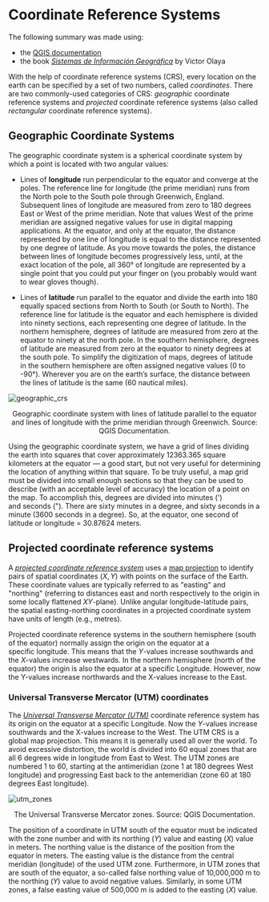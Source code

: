 # Coordinate Reference Systems


The following summary was made using:
+ the [QGIS documentation](https://docs.qgis.org/3.34/en/docs/gentle_gis_introduction/coordinate_reference_systems.html)
+ the book [*Sistemas de Información Geográfica*](https://volaya.github.io/libro-sig/) by Victor Olaya

With the help of coordinate reference systems (CRS), every location on the earth can be specified by a set of two numbers, called *coordinates*. There are two commonly-used categories of CRS: *geographic* coordinate reference systems and *projected* coordinate reference systems (also called *rectangular* coordinate reference systems).


## Geographic Coordinate Systems


The geographic coordinate system is a spherical coordinate system by which a point is located with two angular values:

- Lines of **longitude** run perpendicular to the equator and converge at the poles. The reference line for longitude (the prime meridian) runs from the North pole to the South pole through Greenwich, England. Subsequent lines of longitude are measured from zero to 180 degrees East or West of the prime meridian. Note that values West of the prime meridian are assigned negative values for use in digital mapping applications. At the equator, and only at the equator, the distance represented by one line of longitude is equal to the distance represented by one degree of latitude. As you move towards the poles, the distance between lines of longitude becomes progressively less, until, at the exact location of the pole, all 360° of longitude are represented by a single point that you could put your finger on (you probably would want to wear gloves though).

- Lines of **latitude** run parallel to the equator and divide the earth into 180 equally spaced sections from North to South (or South to North). The reference line for latitude is the equator and each hemisphere is divided into ninety sections, each representing one degree of latitude. In the northern hemisphere, degrees of latitude are measured from zero at the equator to ninety at the north pole. In the southern hemisphere, degrees of latitude are measured from zero at the equator to ninety degrees at the south pole. To simplify the digitization of maps, degrees of latitude in the southern hemisphere are often assigned negative values (0 to -90°). Wherever you are on the earth’s surface, the distance between the lines of latitude is the same (60 nautical miles).

![geographic_crs](../../assets/geographic_crs.png)

<p style="text-align: center;">Geographic coordinate system with lines of latitude parallel to the equator and lines of longitude with the prime meridian through Greenwich. Source: QGIS Documentation.
</p>


Using the geographic coordinate system, we have a grid of lines dividing the earth into squares that cover approximately 12363.365 square kilometers at the equator — a good start, but not very useful for determining the location of anything within that square. To be truly useful, a map grid must be divided into small enough sections so that they can be used to describe (with an acceptable level of accuracy) the location of a point on the map. To accomplish this, degrees are divided into minutes (') and seconds ("). There are sixty minutes in a degree, and sixty seconds in a minute (3600 seconds in a degree). So, at the equator, one second of latitude or longitude = 30.87624 meters.


## Projected coordinate reference systems


A [*projected coordinate reference system*](https://en.wikipedia.org/wiki/Projected_coordinate_system) uses a [map projection](https://en.wikipedia.org/wiki/Map_projection) to identify pairs of spatial coordinates $(X,Y)$ with points on the surface of the Earth. These coordinate values are typically referred to as "easting" and "northing" (referring to distances east and north respectively to the origin in some locally flattened $XY$-plane). Unlike angular longitude-latitude pairs, the spatial easting-northing coordinates in a projected coordinate system have units of length (e.g., metres).
 
Projected coordinate reference systems in the southern hemisphere (south of the equator) normally assign the origin on the equator at a specific longitude. This means that the $Y$-values increase southwards and the $X$-values increase westwards. In the northern hemisphere (north of the equator) the origin is also the equator at a specific Longitude. However, now the Y-values increase northwards and the X-values increase to the East.


### Universal Transverse Mercator (UTM) coordinates


The [*Universal Transverse Mercator (UTM)*](https://en.wikipedia.org/wiki/Universal_Transverse_Mercator_coordinate_system) coordinate reference system has its origin on the equator at a specific Longitude. Now the $Y$-values increase southwards and the X-values increase to the West. The UTM CRS is a global map projection. This means it is generally used all over the world. To avoid excessive distortion, the world is divided into 60 equal zones that are all 6 degrees wide in longitude from East to West. The UTM zones are numbered 1 to 60, starting at the antimeridian (zone 1 at 180 degrees West longitude) and progressing East back to the antemeridian (zone 60 at 180 degrees East longitude).

![utm_zones](../../assets/utm_zones.png)

<p style="text-align: center;">The Universal Transverse Mercator zones. Source: QGIS Documentation.
</p>


The position of a coordinate in UTM south of the equator must be indicated with the zone number and with its northing ($Y$) value and easting ($X$) value in meters. The northing value is the distance of the position from the equator in meters. The easting value is the distance from the central meridian (longitude) of the used UTM zone. Furthermore, in UTM zones that are south of the equator, a so-called false northing value of 10,000,000 m to the northing ($Y$) value to avoid negative values. Similarly, in some UTM zones, a false easting value of 500,000 m is added to the easting ($X$) value.

